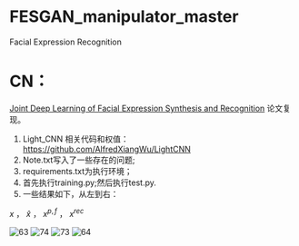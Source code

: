 # FESGAN_manipulator_master
Facial Expression Recognition
# CN：
[Joint Deep Learning of Facial Expression Synthesis and Recognition](https://ieeexplore.ieee.org/document/8943107) 论文复现。
1. Light_CNN 相关代码和权值：https://github.com/AlfredXiangWu/LightCNN
2. Note.txt写入了一些存在的问题;
3. requirements.txt为执行环境；
4. 首先执行training.py;然后执行test.py.
5. 一些结果如下，从左到右：

$`x`$  ，   $`\widehat{x}`$   ，  $`x^{p,f}`$  ，  $`x^{rec}`$  

![63](https://github.com/1056891520/FESGAN_manipulator_master/assets/71159747/aae17571-367c-4f1d-9b8a-e6129c01d82d)
![74](https://github.com/1056891520/FESGAN_manipulator_master/assets/71159747/fb05283c-189e-4434-9539-21a7e159727f)
![73](https://github.com/1056891520/FESGAN_manipulator_master/assets/71159747/716630a8-4721-4353-a6b3-829ef6ac3344)
![64](https://github.com/1056891520/FESGAN_manipulator_master/assets/71159747/180c354f-d453-42d3-904a-02033e823c1b)
